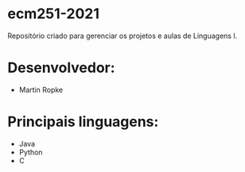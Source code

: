 # ecm251-2021
Repositório criado para gerenciar os projetos e aulas de Linguagens l.

# Desenvolvedor: 
- Martin Ropke

# Principais linguagens:
- Java
- Python
- C
